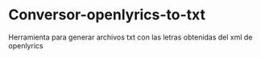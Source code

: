 # Conversor-openlyrics-to-txt
Herramienta para generar archivos txt con las letras obtenidas del xml de openlyrics

